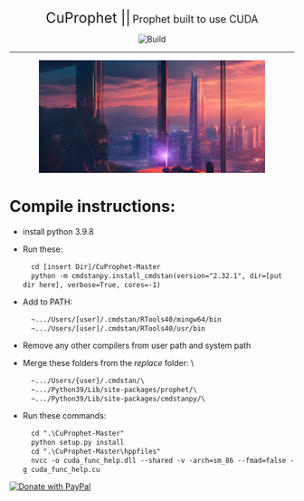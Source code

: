 <center><span style="font-size:25px"> CuProphet ||</span> <span style="font-size:18px">Prophet built to use CUDA</span>

![Build](https://github.com/facebook/prophet/workflows/Build/badge.svg)

_____
</center>
<center><img src="file.jpg" alt="prophet" width="400"></center>



# Compile instructions:

* install python 3.9.8
* Run these:

    
        cd [insert Dir]/CuProphet-Master
        python -m cmdstanpy.install_cmdstan(version="2.32.1", dir=[put dir here], verbose=True, cores=-1)
* Add to PATH:
    
        ~.../Users/[user]/.cmdstan/RTools40/mingw64/bin
        ~.../Users/[user]/.cmdstan/RTools40/usr/bin
* Remove any other compilers from user path and system path
* Merge these folders from the *replace* folder: \

        ~.../Users/{user}/.cmdstan/\
        ~.../Python39/Lib/site-packages/prophet/\
        ~.../Python39/Lib/site-packages/cmdstanpy/\
* Run these commands:

        cd ".\CuProphet-Master"
        python setup.py install
        cd ".\CuProphet-Master\hppfiles"
        nvcc -o cuda_func_help.dll --shared -v -arch=sm_86 --fmad=false -g cuda_func_help.cu


[![Donate with PayPal](https://raw.githubusercontent.com/stefan-niedermann/paypal-donate-button/master/paypal-donate-button.png)](https://www.paypal.com/donate?hosted_button_id=9ELH753DDE98Y)
        
